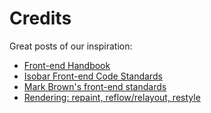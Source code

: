 # Credits

Great posts of our inspiration:
* [Front-end Handbook](https://www.gitbook.com/book/frontendmasters/front-end-handbook/details)
* [Isobar Front-end Code Standards](https://isobar-idev.github.io/code-standards/)
* [Mark Brown's front-end standards](http://yellowshoe.com.au/standards/)
* [Rendering: repaint, reflow/relayout, restyle](http://www.phpied.com/rendering-repaint-reflowrelayout-restyle/)


